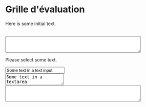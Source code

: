 <!--- 
https://stackoverflow.com/questions/5379120/get-the-highlighted-selected-text
-->

# Grille d'évaluation
Here is some initial text. 

<script>
  function getSelectionText() {
    var text = "";
    var activeEl = document.activeElement;
    var activeElTagName = activeEl ? activeEl.tagName.toLowerCase() : null;
    if (
      (activeElTagName == "textarea") || (activeElTagName == "input" &&
      /^(?:text|search|password|tel|url)$/i.test(activeEl.type)) &&
      (typeof activeEl.selectionStart == "number")
    ) {
        text = activeEl.value.slice(activeEl.selectionStart, activeEl.selectionEnd);
    } else if (window.getSelection) {
        text = window.getSelection().toString();
    }
    return text;
  }

document.onmouseup = document.onkeyup = document.onselectionchange = function() {
  var activeE1 = document.activeElement;
//  var activeElId = activeEl ? activeEl.id : null;
//  var prefix = "sel_";
//  var inputElement = prefix.concat(activeElId);
//  document.getElementById("debug").value = activeEl.id;
  document.getElementById("sel_text").value = getSelectionText();
};
</script>
<!--- 
how to use
selection box has an id e.g. "text"
associated output box must have id that is "sel_" concat with id, e.g. "sel_text"
-->
<br>
<textarea id="sel_text" rows="3" cols="50"></textarea>
<p>Please select some text.</p>
<input id="text" value="Some text in a text input">
<br>
<textarea>Some text in a textarea</textarea>
<textarea id="debug" rows="3" cols="50"></textarea>
